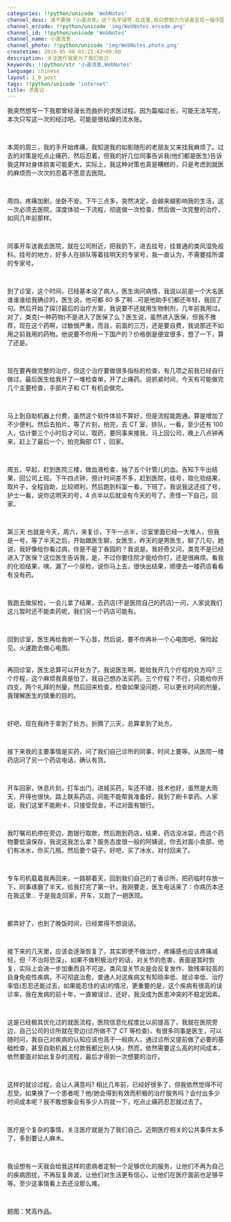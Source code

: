 ```yaml
---
categories: !!python/unicode 'WebNotes'
channel_desc: 请不要被「小道消息」这个名字误导.在这里,我只想努力为读者呈现一幅中国互联网的清明上河图.
channel_ercode: !!python/unicode 'img/WebNotes.ercode.png'
channel_id: !!python/unicode 'WebNotes'
channel_name: 小道消息
channel_photo: !!python/unicode 'img/WebNotes.photo.png'
createtime: 2016-05-08 03:25:42+00:00
description: 关注医疗就是为了我们自己
keywords: !!python/str '小道消息,WebNotes'
language: chinese
layout: 1_0_post
tags: !!python/unicode 'internet'
title: 求医记
---
```

<div class="rich_media_content" id="js_content">
<p>
         我突然想写一下我那曾经漫长而曲折的求医过程。因为篇幅过长，可能无法写完，本次只写这一次的经过吧。可能是很枯燥的流水账。
        </p>
<p>
<br/>
</p>
<p>
         本周的周三，我的手开始疼痛，我知道我的如影随形的老朋友又来找我麻烦了。过去的对策是吃点止痛药，然后忍着，但我的好几位同事告诉我(他们都是医生)告诉我这样对身体损害可能更大，实际上，我这种对策也真是糟糕的，只是考虑到就医的麻烦而一次次的忍着不愿意去医院。
        </p>
<p>
<br/>
</p>
<p>
         周四，疼痛加剧，坐卧不安。下午三点多，突然决定，会越来越影响我的生活，这一次必须去医院，深度体验一下流程，彻底做一次检查，然后做一次完整的治疗，如同几年前那样。
        </p>
<p>
<br/>
</p>
<p>
         同事开车送我去医院，就在公司附近，把我扔下，进去挂号，挂普通的类风湿免疫科。挂号的地方，好多人在排队等着挂明天的专家号，我一直认为，不需要挂所谓的专家号。
        </p>
<p>
<br/>
</p>
<p>
         到了诊室，这个时间，已经基本没了病人，医生询问病情，我说以前是一个大名医谁谁谁给我确诊的，医生说，他可都 80 多了啊…可是他助手们都还年轻，我回了句。然后开始了探讨最后的治疗方案，我说要不还就用生物制剂，几年前我用过。对了，类克(一种药物)不是进入了医保了么？医生说，虽然进入医保，但我不推荐，现在这个药啊，过敏很严重，而且，前面的三万，还是要自费，我说那还不如用之前我用的药物。他说要不你用一下国产的？价格倒是便宜很多，想了一下，算了还是。
        </p>
<p>
<br/>
</p>
<p>
         现在要再做完整的治疗，但这个治疗要做很多指标的检查，有几项之前我已经自行做过，最后医生给我开了一堆检查单，开了止痛药。说抓紧时间，今天有可能做完几个主要检查，手部片子和 CT 有机会做完。
        </p>
<p>
<br/>
</p>
<p>
         马上到自助机器上付费，虽然这个软件体验不算好，但是流程能跑通。算是增加了不少便利。然后去拍片。等了片刻，拍完，去 CT 室，排队，一看，至少还有 100 人，估计要三个小时后才可以，取药，要同事来接我，马上回公司，晚上八点钟再来，赶上了最后一个，拍完胸部 CT ，回家。
        </p>
<p>
<br/>
</p>
<p>
         周五，早起，赶到医院三楼，做血液检查，抽了五个针管儿的血。告知下午出结果，回公司上班。下午四点钟，预计时间差不多，赶到医院，挂号，取化验结果，取片子，全程自助，比较顺利，然后跑到科室一看，下班了。我说我这还挂了号，护士一看，说你这明天的号，4 点半以后就没有今天的号了。责怪一下自己，回家。
        </p>
<p>
<br/>
</p>
<p>
         第三天 也就是今天，周六，来复诊，下午一点半，诊室里面已经一大堆人，但我是一号，等了半天之后，开始跟医生聊，女医生，昨天的是男医生，聊了几句，她说，我好像给你看过病，你是不是丁香园的？我说是。我好奇又问，类克不是已经进入了医保？这位医生告诉我，是，不过你要住院才能给你打，还是很麻烦。看我的化验结果，咦，漏了一个尿检，说你马上去，很快出结果，顺便去一楼药店看看有没有药。
        </p>
<p>
<br/>
</p>
<p>
         我跑去做尿检，一会儿拿了结果，去药店(不是医院自己的药店)一问，人家说我们这儿暂时还不能卖药呢，我们另一个药店可能有。
        </p>
<p>
<br/>
</p>
<p>
         回到诊室，医生再给我听一下心音，然后说，要不你再补一个心电图吧，保险起见。火速跑去做心电图。
        </p>
<p>
<br/>
         再回诊室，医生总算可以开处方了。我说医生啊，能给我开几个疗程的处方吗? 三个疗程，这个麻烦我真是怕了，我自己想办法买药。三个疗程？不行，只能给你开四支，两个礼拜的剂量，然后回来检查，检查如果没问题，可以更长时间的剂量，我理解医生的慎重的目的。
        </p>
<p>
<br/>
</p>
<p>
         好吧，现在我终于拿到了处方。折腾了三天，总算拿到了处方。
        </p>
<p>
<br/>
</p>
<p>
         接下来我的主要事情是买药，问了我们自己诊所的同事，时间上要等。从医院一楼药店问了另一个药店电话，确认有货。
        </p>
<p>
<br/>
</p>
<p>
         开车回家，休息片刻，打车出门，进城买药，车还不错，技术也好，虽然是大雨天，开得也很快。路上联系药店，问能不能帮我准备好，我到了刷卡拿药。人家说，我们这里不能刷卡，只接受现金，不过对面有银行。
        </p>
<p>
<br/>
</p>
<p>
         我叮嘱司机停在旁边，跑银行取款，然后跑到药店，结果，药店没冰袋，而这个药物要低温保存，我说这我怎么拿？服务态度很一般的阿姨说，你去对面小卖部，他们有冰水，你买几瓶，然后要个袋子。好吧，买了冰水，对付回来了。
        </p>
<p>
<br/>
</p>
<p>
         专车司机载着我再回来，一路聊着天，回到我们自己的丁香诊所，把药临时存放一下，同事琢磨了半天，给我打完了第一针。我刚要走，医生电话来了：你病历本还在我这里… 于是我走回家，开车，又跑了一趟医院。
        </p>
<p>
<br/>
</p>
<p>
         都弄好了，也到了晚饭时间，已经累得不想说话。
        </p>
<p>
<br/>
</p>
<p>
         接下来的几天里，应该会逐渐恢复了，其实即使不做治疗，疼痛感也应该疼痛减轻，但「不治将恐深」，如果不做积极治疗的话，对关节的危害，表面是暂时恢复，实际上会进一步加重而且不可逆。类风湿关节炎是会反复发作、致残率较高的自身免疫性疾病，不可彻底治愈，普通人对这疾病又有知晓率低、就诊率低、治疗率低(忍忍还能过去，如果能忍住的话)的情况，更重要的是，这个疾病有很高的误诊率，我在发病的前十年，一直被误诊，还好，我没成为医患冲突的不稳定因素。
        </p>
<p>
<br/>
</p>
<p>
         这是已经极其优化过的就医流程，医院信息化程度比以前提高了，我就在医院旁边，自己公司的诊所就在旁边(诊所做不了 CT 等检查)，有很多同事是医生，可以随时问，我自己对疾病的认知应该也高于一般病人，通过诊所又提前做了必要的基础检查，甚至自助机器上付款我都比别人快，然而，依然需要这么高的时间成本，依然要面对如此复杂的流程，最后才得到一次想要的治疗。
        </p>
<p>
<br/>
</p>
<p>
         这样的就诊过程，会让人满意吗? 相比几年前，已经好很多了，但我依然觉得不可忍受。如果换了一个患者呢？他/她会得到有效而积极的治疗服务吗？会付出多少时间成本呢？我不敢想象会有多少人将就一下，吃点止痛药忍忍就过去了。
        </p>
<p>
<br/>
</p>
<p>
         医疗是个复杂的事情，关注医疗就是为了我们自己。近期医疗相关的公共事件太多了，多到要让人麻木。
        </p>
<p>
<br/>
</p>
<p>
         我设想有一天我会给我这样的患病者定制一个足够优化的服务，让他们不再为自己的疾病困扰，不再反复奔波，让他们对生活更有信心，让他们在医疗面前也足够平等。至少这事情看上去还没那么难。
        </p>
<p>
<br/>
</p>
<p>
         题图：梵高作品。
        </p>
</div>